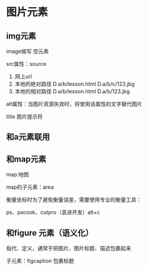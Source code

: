 # 图片元素

## img元素

image缩写  空元素

src属性：source

1. 网上url
2. 本地的绝对路径
D.a/b/lesson.html
D.a/b/c/123.jbg
3. 本地的相对路径
D.a/b/lesson.html
D.a/b/123.jbg

alt属性：当图片资源失效时，将使用该属性的文字替代图片

title 图片提示符

## 和a元素联用

## 和map元素

map:地图

map的子元素：area

衡量坐标时为了避免衡量误差，需要使用专业的衡量工具：

ps、pxcook、cutpro（袁进开发）alt+c

## 和figure 元素（语义化）

指代、定义，通常于把图片、图片标题、描述包裹起来

子元素：figcaption 包裹标题